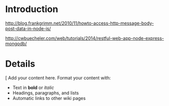 # Introduction #


http://blog.frankgrimm.net/2010/11/howto-access-http-message-body-post-data-in-node-js/

http://cwbuecheler.com/web/tutorials/2014/restful-web-app-node-express-mongodb/

# Details #
[
Add your content here.  Format your content with:
  * Text in **bold** or _italic_
  * Headings, paragraphs, and lists
  * Automatic links to other wiki pages